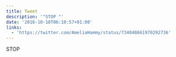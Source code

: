 ```yaml
---
title: Tweet
description: '"STOP "'
date: '2016-10-18T06:10:57+01:00'
links:
  - 'https://twitter.com/AmeliaHammy/status/734048661970292736'
---
```

STOP 
